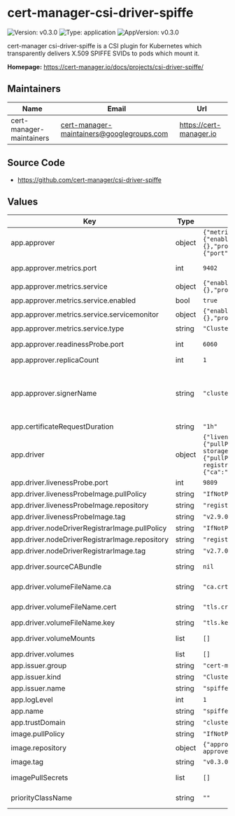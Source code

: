 # cert-manager-csi-driver-spiffe

![Version: v0.3.0](https://img.shields.io/badge/Version-v0.3.0-informational?style=flat-square) ![Type: application](https://img.shields.io/badge/Type-application-informational?style=flat-square) ![AppVersion: v0.3.0](https://img.shields.io/badge/AppVersion-v0.3.0-informational?style=flat-square)

cert-manager csi-driver-spiffe is a CSI plugin for Kubernetes which transparently delivers X.509 SPIFFE SVIDs to pods which mount it.

**Homepage:** <https://cert-manager.io/docs/projects/csi-driver-spiffe/>

## Maintainers

| Name | Email | Url |
| ---- | ------ | --- |
| cert-manager-maintainers | <cert-manager-maintainers@googlegroups.com> | <https://cert-manager.io> |

## Source Code

* <https://github.com/cert-manager/csi-driver-spiffe>

## Values

| Key | Type | Default | Description |
|-----|------|---------|-------------|
| app.approver | object | `{"metrics":{"port":9402,"service":{"enabled":true,"servicemonitor":{"enabled":false,"interval":"10s","labels":{},"prometheusInstance":"default","scrapeTimeout":"5s"},"type":"ClusterIP"}},"readinessProbe":{"port":6060},"replicaCount":1,"resources":{},"signerName":"clusterissuers.cert-manager.io/*"}` | Options for approver controller |
| app.approver.metrics.port | int | `9402` | Port for exposing Prometheus metrics on 0.0.0.0 on path '/metrics'. |
| app.approver.metrics.service | object | `{"enabled":true,"servicemonitor":{"enabled":false,"interval":"10s","labels":{},"prometheusInstance":"default","scrapeTimeout":"5s"},"type":"ClusterIP"}` | Service to expose metrics endpoint. |
| app.approver.metrics.service.enabled | bool | `true` | Create a Service resource to expose metrics endpoint. |
| app.approver.metrics.service.servicemonitor | object | `{"enabled":false,"interval":"10s","labels":{},"prometheusInstance":"default","scrapeTimeout":"5s"}` | ServiceMonitor resource for this Service. |
| app.approver.metrics.service.type | string | `"ClusterIP"` | Service type to expose metrics. |
| app.approver.readinessProbe.port | int | `6060` | Container port to expose csi-driver-spiffe-approver HTTP readiness probe on default network interface. |
| app.approver.replicaCount | int | `1` | Number of replicas of the approver to run. |
| app.approver.signerName | string | `"clusterissuers.cert-manager.io/*"` | The signer name that csi-driver-spiffe approver will be given permission to approve and deny. CertificateRequests referencing this signer name can be processed by the SPIFFE approver. See: https://cert-manager.io/docs/concepts/certificaterequest/#approval |
| app.certificateRequestDuration | string | `"1h"` | Duration requested for requested certificates. |
| app.driver | object | `{"livenessProbe":{"port":9809},"livenessProbeImage":{"pullPolicy":"IfNotPresent","repository":"registry.k8s.io/sig-storage/livenessprobe","tag":"v2.9.0"},"nodeDriverRegistrarImage":{"pullPolicy":"IfNotPresent","repository":"registry.k8s.io/sig-storage/csi-node-driver-registrar","tag":"v2.7.0"},"resources":{},"sourceCABundle":null,"volumeFileName":{"ca":"ca.crt","cert":"tls.crt","key":"tls.key"},"volumeMounts":[],"volumes":[]}` | Options for CSI driver |
| app.driver.livenessProbe.port | int | `9809` | The port that will expose the liveness of the csi-driver |
| app.driver.livenessProbeImage.pullPolicy | string | `"IfNotPresent"` | Kubernetes imagePullPolicy on liveness probe. |
| app.driver.livenessProbeImage.repository | string | `"registry.k8s.io/sig-storage/livenessprobe"` | Target image repository. |
| app.driver.livenessProbeImage.tag | string | `"v2.9.0"` | Target image version tag. |
| app.driver.nodeDriverRegistrarImage.pullPolicy | string | `"IfNotPresent"` | Kubernetes imagePullPolicy on node-driver. |
| app.driver.nodeDriverRegistrarImage.repository | string | `"registry.k8s.io/sig-storage/csi-node-driver-registrar"` | Target image repository. |
| app.driver.nodeDriverRegistrarImage.tag | string | `"v2.7.0"` | Target image version tag. |
| app.driver.sourceCABundle | string | `nil` | Optional file containing a CA bundle that will be propagated to managed volumes. |
| app.driver.volumeFileName.ca | string | `"ca.crt"` | File name where the CA bundles are written to, if enabled. |
| app.driver.volumeFileName.cert | string | `"tls.crt"` | File name which signed certificates are written to in volumes. |
| app.driver.volumeFileName.key | string | `"tls.key"` | File name which private keys are written to in volumes. |
| app.driver.volumeMounts | list | `[]` | Optional extra volume mounts. Useful for mounting root CAs |
| app.driver.volumes | list | `[]` | Optional extra volumes. Useful for mounting root CAs |
| app.issuer.group | string | `"cert-manager.io"` | Issuer group which is used to serve this Trust Domain. |
| app.issuer.kind | string | `"ClusterIssuer"` | Issuer kind which is used to serve this Trust Domain. |
| app.issuer.name | string | `"spiffe-ca"` | Issuer name which is used to serve this Trust Domain. |
| app.logLevel | int | `1` | Verbosity of cert-manager-csi-driver logging. |
| app.name | string | `"spiffe.csi.cert-manager.io"` | The name for the CSI driver installation. |
| app.trustDomain | string | `"cluster.local"` | The Trust Domain for this driver. |
| image.pullPolicy | string | `"IfNotPresent"` | Kubernetes imagePullPolicy on DaemonSet. |
| image.repository | object | `{"approver":"quay.io/jetstack/cert-manager-csi-driver-spiffe-approver","driver":"quay.io/jetstack/cert-manager-csi-driver-spiffe"}` | Target image repository. |
| image.tag | string | `"v0.3.0"` | Target image version tag. |
| imagePullSecrets | list | `[]` | Optional secrets used for pulling the csi-driver-spiffe and csi-driver-spiffe-approver container images |
| priorityClassName | string | `""` | Optional priority class to be used for the csi-driver pods. |


